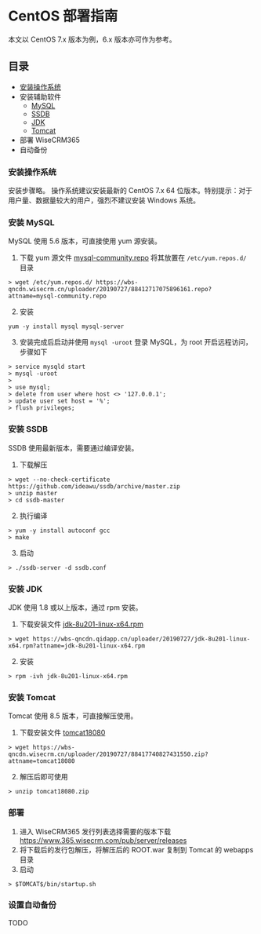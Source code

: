 # CentOS 部署指南
本文以 CentOS 7.x 版本为例，6.x 版本亦可作为参考。

## 目录
* [安装操作系统](#安装操作系统)
* 安装辅助软件
  * [MySQL](#安装-mysql)
  * [SSDB](#安装-ssdb)
  * [JDK](#安装-jdk)
  * [Tomcat](#安装-tomcat)
* 部署 WiseCRM365
* 自动备份
  
### 安装操作系统
安装步骤略。
操作系统建议安装最新的 CentOS 7.x 64 位版本。特别提示：对于用户量、数据量较大的用户，强烈不建议安装 Windows 系统。

### 安装 MySQL
MySQL 使用 5.6 版本，可直接使用 yum 源安装。
1. 下载 yum 源文件 [mysql-community.repo](https://wbs-qncdn.wisecrm.cn/uploader/20190727/88412717075896161.repo?attname=mysql-community.repo) 将其放置在 `/etc/yum.repos.d/` 目录
```
> wget /etc/yum.repos.d/ https://wbs-qncdn.wisecrm.cn/uploader/20190727/88412717075896161.repo?attname=mysql-community.repo
```
2. 安装
```
yum -y install mysql mysql-server
```
3. 安装完成后启动并使用 `mysql -uroot` 登录 MySQL，为 root 开启远程访问，步骤如下
```
> service mysqld start
> mysql -uroot
>
> use mysql;
> delete from user where host <> '127.0.0.1';
> update user set host = '%';
> flush privileges;
```

### 安装 SSDB
SSDB 使用最新版本，需要通过编译安装。

1. 下载解压
```
> wget --no-check-certificate https://github.com/ideawu/ssdb/archive/master.zip
> unzip master
> cd ssdb-master
```
2. 执行编译
```
> yum -y install autoconf gcc
> make 
```
3. 启动
```
> ./ssdb-server -d ssdb.conf
```

### 安装 JDK
JDK 使用 1.8 或以上版本，通过 rpm 安装。
1. 下载安装文件 [jdk-8u201-linux-x64.rpm](https://wbs-qncdn.qidapp.cn/uploader/20190727/jdk-8u201-linux-x64.rpm?attname=jdk-8u201-linux-x64.rpm)
```
> wget https://wbs-qncdn.qidapp.cn/uploader/20190727/jdk-8u201-linux-x64.rpm?attname=jdk-8u201-linux-x64.rpm
```
2. 安装
```
> rpm -ivh jdk-8u201-linux-x64.rpm
```

### 安装 Tomcat
Tomcat 使用 8.5 版本，可直接解压使用。
1. 下载安装文件 [tomcat18080](https://wbs-qncdn.wisecrm.cn/uploader/20190727/88417740827431550.zip?attname=tomcat18080)
```
> wget https://wbs-qncdn.wisecrm.cn/uploader/20190727/88417740827431550.zip?attname=tomcat18080
```
2. 解压后即可使用
```
> unzip tomcat18080.zip 
```

### 部署
1. 进入 WiseCRM365 发行列表选择需要的版本下载 https://www.365.wisecrm.com/pub/server/releases
2. 将下载后的发行包解压，将解压后的 ROOT.war 复制到 Tomcat 的 webapps 目录
3. 启动
```
> $TOMCAT$/bin/startup.sh
```

### 设置自动备份
TODO
